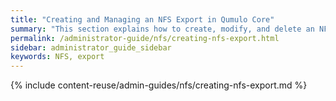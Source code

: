 ```yaml
---
title: "Creating and Managing an NFS Export in Qumulo Core"
summary: "This section explains how to create, modify, and delete an NFS export by using the Qumulo Core Web UI."
permalink: /administrator-guide/nfs/creating-nfs-export.html
sidebar: administrator_guide_sidebar
keywords: NFS, export
---
```


{% include content-reuse/admin-guides/nfs/creating-nfs-export.md %}
